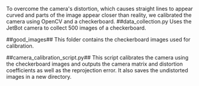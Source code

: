 To overcome the camera's distortion, which causes straight lines to appear curved and parts of the image appear closer than reality, we calibrated the camera using OpenCV and a checkerboard.
##data_collection.py
Uses the JetBot camera to collect 500 images of a checkerboard.

##good_images##
This folder contains the checkerboard images used for calibration.

##camera_calibration_script.py##
This script calibrates the camera using the checkerboard images and outputs the camera matrix and distortion coefficients as well as the reprojection error. It also saves the undistorted images in a new directory.
